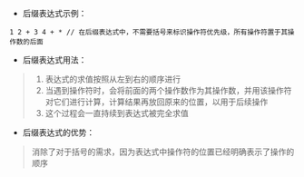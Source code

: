 - 后缀表达式示例：
```
1 2 + 3 4 + * // 在后缀表达式中，不需要括号来标识操作符优先级，所有操作符置于其操作数的后面
```

- 后缀表达式用法：
> 1. 表达式的求值按照从左到右的顺序进行
> 2. 当遇到操作符时，会将前面的两个操作数作为其操作数，并用该操作符对它们进行计算，计算结果再放回原来的位置，以用于后续操作
> 3. 这个过程会一直持续到表达式被完全求值

- 后缀表达式的优势：
> 消除了对于括号的需求，因为表达式中操作符的位置已经明确表示了操作的顺序
